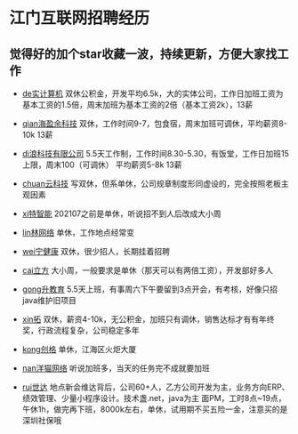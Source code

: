 # 江门互联网招聘经历

## 觉得好的加个star收藏一波，持续更新，方便大家找工作

- [de实计算机](https://github.com/catgrand/jiangmen-zhaopin/issues/1)  双休公积金，开发平均6.5k，大的实体公司，工作日加班工资为基本工资的1.5倍，周末加班为基本工资的2倍（基本工资2k），13薪

- [qian海盈余科技](https://github.com/catgrand/jiangmen-zhaopin/issues/2) 双休，工作时间9-7，包食宿，周末加班可调休，平均薪资8-10k 13薪

- [di浪科技有限公司](https://github.com/catgrand/jiangmen-zhaopin/issues/4) 5.5天工作制，工作时间8.30-5.30，有饭堂，工作日加班15上限，周末100（可调休） 平均薪资5-8k 13薪

- [chuan云科技](https://github.com/catgrand/jiangmen-zhaopin/issues/5) 写双休，但系单休，公司规章制度形同虚设的，完全按照老板主观因素

- [xi特智能](https://github.com/catgrand/jiangmen-zhaopin/issues/6) 202107之前是单休，听说招不到人后改成大小周

- [lin林网络](https://github.com/catgrand/jiangmen-zhaopin/issues/7) 单休，工作地点经常变

- [wei宁健康](https://github.com/catgrand/jiangmen-zhaopin/issues/8) 双休，很少招人，长期挂着招聘

- [cai立方](https://github.com/catgrand/jiangmen-zhaopin/issues/9) 大小周，一般要求是单休（那天可以有两倍工资），开发部好多人

- [gong升教育](https://github.com/catgrand/jiangmen-zhaopin/issues/10) 5.5天上班，有事周六下午要留到3点开会，有考核，好像只招java维护旧项目

- [xin拓](https://github.com/catgrand/jiangmen-zhaopin/issues/11) 双休，薪资4-10k，无公积金，加班只有调休，销售达标才有有年终奖，行政流程复杂，公司稳定多年

- [kong创格](https://github.com/catgrand/jiangmen-zhaopin/issues/12) 单休，江海区火炬大厦
 
- [nan洋猫网络](https://github.com/catgrand/jiangmen-zhaopin/issues/13) 听说加班多，当天的任务完不成就要加班

- [rui世达](https://github.com/catgrand/jiangmen-zhaopin/issues/14) 地点新会维达背后，公司60+人，乙方公司开发为主，业务方向ERP、绩效管理、少量小程序设计。技术盏.net，java为主
面PM，工时8点~19点，午休1h，做完再下班，8000k左右，单休，试用期不买五险一金，注意买的是深圳社保哦
